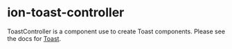 # ion-toast-controller

ToastController is a component use to create Toast components. Please see the docs for [Toast](../toast).

